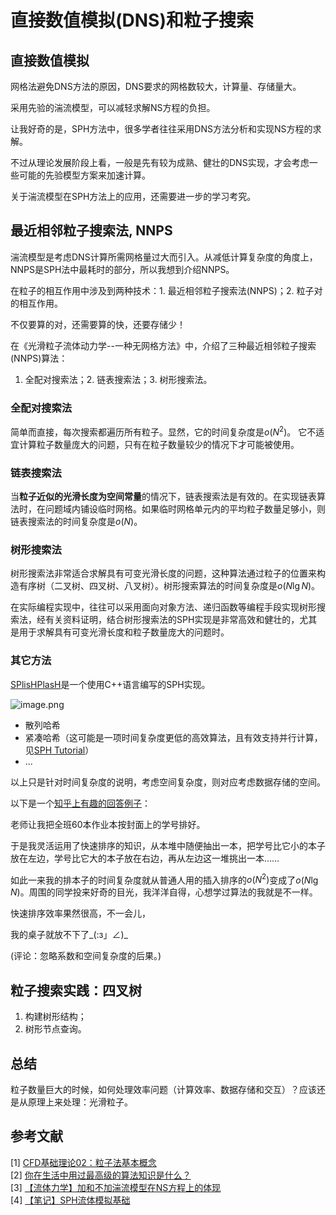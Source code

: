 <head>
    <script src="https://cdn.mathjax.org/mathjax/latest/MathJax.js?config=TeX-AMS-MML_HTMLorMML" type="text/javascript"></script>
    <script type="text/x-mathjax-config">
        MathJax.Hub.Config({
            tex2jax: {
            skipTags: ['script', 'noscript', 'style', 'textarea', 'pre'],
            inlineMath: [['$','$']]
            }
        });
    </script>
</head>


# 直接数值模拟(DNS)和粒子搜索

## 直接数值模拟

网格法避免DNS方法的原因，DNS要求的网格数较大，计算量、存储量大。

采用先验的湍流模型，可以减轻求解NS方程的负担。

让我好奇的是，SPH方法中，很多学者往往采用DNS方法分析和实现NS方程的求解。

不过从理论发展阶段上看，一般是先有较为成熟、健壮的DNS实现，才会考虑一些可能的先验模型方案来加速计算。

关于湍流模型在SPH方法上的应用，还需要进一步的学习考究。

## 最近相邻粒子搜索法, NNPS

湍流模型是考虑DNS计算所需网格量过大而引入。从减低计算复杂度的角度上，NNPS是SPH法中最耗时的部分，所以我想到介绍NNPS。

在粒子的相互作用中涉及到两种技术：1. 最近相邻粒子搜索法(NNPS)；2. 粒子对的相互作用。

不仅要算的对，还需要算的快，还要存储少！

在《光滑粒子流体动力学--一种无网格方法》中，介绍了三种最近相邻粒子搜索(NNPS)算法：
1. 全配对搜索法；2. 链表搜索法；3. 树形搜索法。

### 全配对搜索法

简单而直接，每次搜索都遍历所有粒子。显然，它的时间复杂度是$o(N^2)$。
它不适宜计算粒子数量庞大的问题，只有在粒子数量较少的情况下才可能被使用。

### 链表搜索法

当**粒子近似的光滑长度为空间常量**的情况下，链表搜索法是有效的。在实现链表算法时，在问题域内铺设临时网格。如果临时网格单元内的平均粒子数量足够小，则链表搜索法的时间复杂度是$o(N)$。

### 树形搜索法

树形搜索法非常适合求解具有可变光滑长度的问题，这种算法通过粒子的位置来构造有序树（二叉树、四叉树、八叉树）。树形搜索算法的时间复杂度是$o(N\lg{N})$。

在实际编程实现中，往往可以采用面向对象方法、递归函数等编程手段实现树形搜索法，经有关资料证明，结合树形搜索法的SPH实现是非常高效和健壮的，尤其是用于求解具有可变光滑长度和粒子数量庞大的问题时。

### 其它方法

[SPlisHPlasH](https://github.com/InteractiveComputerGraphics/SPlisHSPlasH)是一个使用C++语言编写的SPH实现。

![image.png](https://raw.githubusercontent.com/InteractiveComputerGraphics/SPlisHSPlasH/master/doc/images/teaser.gif)

+ 散列哈希
+ 紧凑哈希（这可能是一项时间复杂度更低的高效算法，且有效支持并行计算，见[SPH Tutorial](https://interactivecomputergraphics.github.io/SPH-Tutorial/slides/01_intro_foundations_neighborhood.pdf)）
+ ...

以上只是针对时间复杂度的说明，考虑空间复杂度，则对应考虑数据存储的空间。

以下是一个[知乎上有趣的回答例子](https://www.zhihu.com/question/67860343/answer/336070565)：

老师让我把全班60本作业本按封面上的学号排好。

于是我灵活运用了快速排序的知识，从本堆中随便抽出一本，把学号比它小的本子放在左边，学号比它大的本子放在右边，再从左边这一堆挑出一本……

如此一来我的排本子的时间复杂度就从普通人用的插入排序的$o(N^2)$变成了$o(N\lg{N})$。周围的同学投来好奇的目光，我洋洋自得，心想学过算法的我就是不一样。

快速排序效率果然很高，不一会儿，

我的桌子就放不下了_(:з」∠)_

(评论：忽略系数和空间复杂度的后果。)

## 粒子搜索实践：四叉树

1. 构建树形结构；
2. 树形节点查询。

## 总结

粒子数量巨大的时候，如何处理效率问题（计算效率、数据存储和交互）？应该还是从原理上来处理：光滑粒子。


## 参考文献

[1] [CFD基础理论02：粒子法基本概念](https://zhuanlan.zhihu.com/p/54083102)  
[2] [你在生活中用过最高级的算法知识是什么？](https://www.zhihu.com/question/67860343/answer/336070565)  
[3] [【流体力学】加和不加湍流模型在NS方程上的体现](https://blog.csdn.net/weixin_43940314/article/details/119209203)  
[4] [【笔记】SPH流体模拟基础](https://zhuanlan.zhihu.com/p/363054480)